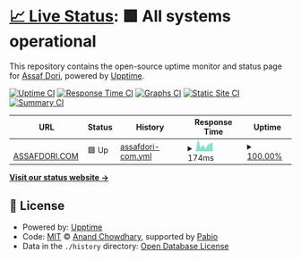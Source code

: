 # [📈 Live Status](https://demo.upptime.js.org): <!--live status--> **🟩 All systems operational**

This repository contains the open-source uptime monitor and status page for [Assaf Dori](assafdori.com), powered by [Upptime](https://github.com/upptime/upptime).

[![Uptime CI](https://github.com/assafdori/up/workflows/Uptime%20CI/badge.svg)](https://github.com/assafdori/up/actions?query=workflow%3A%22Uptime+CI%22)
[![Response Time CI](https://github.com/assafdori/up/workflows/Response%20Time%20CI/badge.svg)](https://github.com/assafdori/up/actions?query=workflow%3A%22Response+Time+CI%22)
[![Graphs CI](https://github.com/assafdori/up/workflows/Graphs%20CI/badge.svg)](https://github.com/assafdori/up/actions?query=workflow%3A%22Graphs+CI%22)
[![Static Site CI](https://github.com/assafdori/up/workflows/Static%20Site%20CI/badge.svg)](https://github.com/assafdori/up/actions?query=workflow%3A%22Static+Site+CI%22)
[![Summary CI](https://github.com/assafdori/up/workflows/Summary%20CI/badge.svg)](https://github.com/assafdori/up/actions?query=workflow%3A%22Summary+CI%22)

<!--start: status pages-->
<!-- This summary is generated by Upptime (https://github.com/upptime/upptime) -->
<!-- Do not edit this manually, your changes will be overwritten -->
<!-- prettier-ignore -->
| URL | Status | History | Response Time | Uptime |
| --- | ------ | ------- | ------------- | ------ |
| <img alt="" src="https://icons.duckduckgo.com/ip3/assafdori.com.ico" height="13"> [ASSAFDORI.COM](https://assafdori.com) | 🟩 Up | [assafdori-com.yml](https://github.com/assafdori/up/commits/HEAD/history/assafdori-com.yml) | <details><summary><img alt="Response time graph" src="./graphs/assafdori-com/response-time-week.png" height="20"> 174ms</summary><br><a href="https://status.assafdori.com/history/assafdori-com"><img alt="Response time 1717" src="https://img.shields.io/endpoint?url=https%3A%2F%2Fraw.githubusercontent.com%2Fassafdori%2Fup%2FHEAD%2Fapi%2Fassafdori-com%2Fresponse-time.json"></a><br><a href="https://status.assafdori.com/history/assafdori-com"><img alt="24-hour response time 239" src="https://img.shields.io/endpoint?url=https%3A%2F%2Fraw.githubusercontent.com%2Fassafdori%2Fup%2FHEAD%2Fapi%2Fassafdori-com%2Fresponse-time-day.json"></a><br><a href="https://status.assafdori.com/history/assafdori-com"><img alt="7-day response time 174" src="https://img.shields.io/endpoint?url=https%3A%2F%2Fraw.githubusercontent.com%2Fassafdori%2Fup%2FHEAD%2Fapi%2Fassafdori-com%2Fresponse-time-week.json"></a><br><a href="https://status.assafdori.com/history/assafdori-com"><img alt="30-day response time 151" src="https://img.shields.io/endpoint?url=https%3A%2F%2Fraw.githubusercontent.com%2Fassafdori%2Fup%2FHEAD%2Fapi%2Fassafdori-com%2Fresponse-time-month.json"></a><br><a href="https://status.assafdori.com/history/assafdori-com"><img alt="1-year response time 1717" src="https://img.shields.io/endpoint?url=https%3A%2F%2Fraw.githubusercontent.com%2Fassafdori%2Fup%2FHEAD%2Fapi%2Fassafdori-com%2Fresponse-time-year.json"></a></details> | <details><summary><a href="https://status.assafdori.com/history/assafdori-com">100.00%</a></summary><a href="https://status.assafdori.com/history/assafdori-com"><img alt="All-time uptime 74.51%" src="https://img.shields.io/endpoint?url=https%3A%2F%2Fraw.githubusercontent.com%2Fassafdori%2Fup%2FHEAD%2Fapi%2Fassafdori-com%2Fuptime.json"></a><br><a href="https://status.assafdori.com/history/assafdori-com"><img alt="24-hour uptime 100.00%" src="https://img.shields.io/endpoint?url=https%3A%2F%2Fraw.githubusercontent.com%2Fassafdori%2Fup%2FHEAD%2Fapi%2Fassafdori-com%2Fuptime-day.json"></a><br><a href="https://status.assafdori.com/history/assafdori-com"><img alt="7-day uptime 100.00%" src="https://img.shields.io/endpoint?url=https%3A%2F%2Fraw.githubusercontent.com%2Fassafdori%2Fup%2FHEAD%2Fapi%2Fassafdori-com%2Fuptime-week.json"></a><br><a href="https://status.assafdori.com/history/assafdori-com"><img alt="30-day uptime 100.00%" src="https://img.shields.io/endpoint?url=https%3A%2F%2Fraw.githubusercontent.com%2Fassafdori%2Fup%2FHEAD%2Fapi%2Fassafdori-com%2Fuptime-month.json"></a><br><a href="https://status.assafdori.com/history/assafdori-com"><img alt="1-year uptime 74.51%" src="https://img.shields.io/endpoint?url=https%3A%2F%2Fraw.githubusercontent.com%2Fassafdori%2Fup%2FHEAD%2Fapi%2Fassafdori-com%2Fuptime-year.json"></a></details>

<!--end: status pages-->

[**Visit our status website →**](https://demo.upptime.js.org)

## 📄 License

- Powered by: [Upptime](https://github.com/upptime/upptime)
- Code: [MIT](./LICENSE) © [Anand Chowdhary](https://anandchowdhary.com), supported by [Pabio](https://pabio.com)
- Data in the `./history` directory: [Open Database License](https://opendatacommons.org/licenses/odbl/1-0/)
